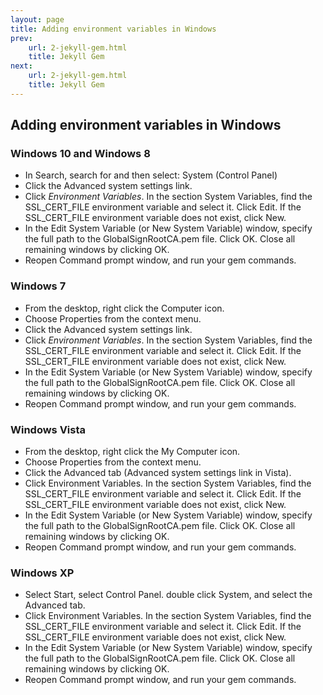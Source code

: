 ```yaml
---
layout: page
title: Adding environment variables in Windows
prev:
    url: 2-jekyll-gem.html
    title: Jekyll Gem
next:
    url: 2-jekyll-gem.html
    title: Jekyll Gem
---
```


## Adding environment variables in Windows

### Windows 10 and Windows 8
* In Search, search for and then select: System (Control Panel)
* Click the Advanced system settings link.
* Click _Environment Variables_. In the section System Variables, find the SSL_CERT_FILE environment variable and select it. Click Edit. If the SSL_CERT_FILE environment variable does not exist, click New.
* In the Edit System Variable (or New System Variable) window, specify the full path to the GlobalSignRootCA.pem file. Click OK. Close all remaining windows by clicking OK.
* Reopen Command prompt window, and run your gem commands.

### Windows 7
* From the desktop, right click the Computer icon.
* Choose Properties from the context menu.
* Click the Advanced system settings link.
* Click _Environment Variables_. In the section System Variables, find the SSL_CERT_FILE environment variable and select it. Click Edit. If the SSL_CERT_FILE environment variable does not exist, click New.
* In the Edit System Variable (or New System Variable) window, specify the full path to the GlobalSignRootCA.pem file. Click OK. Close all remaining windows by clicking OK.
* Reopen Command prompt window, and run your gem commands.

### Windows Vista
* From the desktop, right click the My Computer icon.
* Choose Properties from the context menu.
* Click the Advanced tab (Advanced system settings link in Vista).
* Click Environment Variables. In the section System Variables, find the SSL_CERT_FILE environment variable and select it. Click Edit. If the SSL_CERT_FILE environment variable does not exist, click New.
* In the Edit System Variable (or New System Variable) window, specify the full path to the GlobalSignRootCA.pem file. Click OK. Close all remaining windows by clicking OK.
* Reopen Command prompt window, and run your gem commands.

### Windows XP
* Select Start, select Control Panel. double click System, and select the Advanced tab.
* Click Environment Variables. In the section System Variables, find the SSL_CERT_FILE environment variable and select it. Click Edit. If the SSL_CERT_FILE environment variable does not exist, click New.
* In the Edit System Variable (or New System Variable) window, specify the full path to the GlobalSignRootCA.pem file. Click OK. Close all remaining windows by clicking OK.
* Reopen Command prompt window, and run your gem commands.